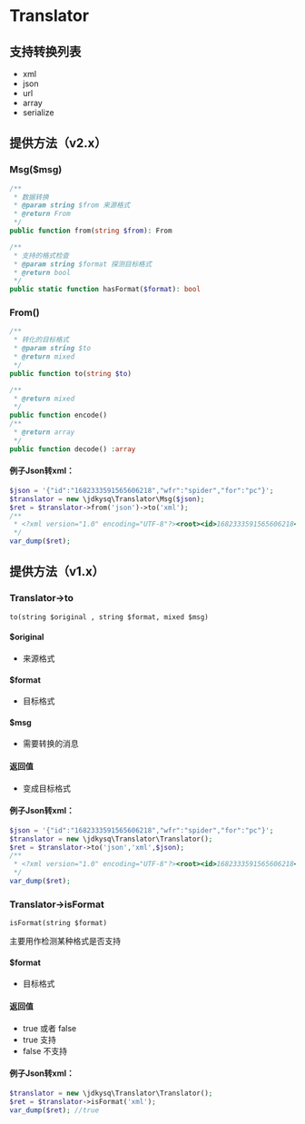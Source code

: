 # Translator

## 支持转换列表
- xml
- json
- url
- array
- serialize


## 提供方法（v2.x）
### Msg($msg)
```php
/**
 * 数据转换
 * @param string $from 来源格式
 * @return From
 */
public function from(string $from): From

/**
 * 支持的格式检查
 * @param string $format 探测目标格式
 * @return bool
 */
public static function hasFormat($format): bool
```

### From()
```php
/**
 * 转化的目标格式
 * @param string $to
 * @return mixed
 */
public function to(string $to)

/**
 * @return mixed
 */
public function encode()
/**
 * @return array
 */
public function decode() :array
```

#### 例子Json转xml：
```php
$json = '{"id":"1682333591565606218","wfr":"spider","for":"pc"}';
$translator = new \jdkysq\Translator\Msg($json);
$ret = $translator->from('json')->to('xml');
/**
 * <?xml version="1.0" encoding="UTF-8"?><root><id>1682333591565606218</id><wfr>spider</wfr><for>pc</for></root>
 */
var_dump($ret);
```


## 提供方法（v1.x）
### Translator->to
```
to(string $original , string $format, mixed $msg)
```
#### $original
- 来源格式

#### $format
- 目标格式

#### $msg
- 需要转换的消息

#### 返回值
- 变成目标格式


#### 例子Json转xml：
```php
$json = '{"id":"1682333591565606218","wfr":"spider","for":"pc"}';
$translator = new \jdkysq\Translator\Translator();
$ret = $translator->to('json','xml',$json);
/**
 * <?xml version="1.0" encoding="UTF-8"?><root><id>1682333591565606218</id><wfr>spider</wfr><for>pc</for></root>
 */
var_dump($ret);
```
### Translator->isFormat
```
isFormat(string $format)
```
主要用作检测某种格式是否支持
#### $format
- 目标格式

#### 返回值
- true 或者 false
- true 支持
- false 不支持


#### 例子Json转xml：
```php
$translator = new \jdkysq\Translator\Translator();
$ret = $translator->isFormat('xml');
var_dump($ret); //true
```

